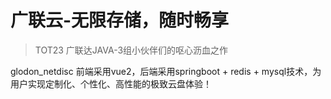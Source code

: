 # 广联云-无限存储，随时畅享
> TOT23 广联达JAVA-3组小伙伴们的呕心沥血之作

glodon_netdisc 前端采用vue2，后端采用springboot + redis + mysql技术，为用户实现定制化、个性化、高性能的极致云盘体验！
